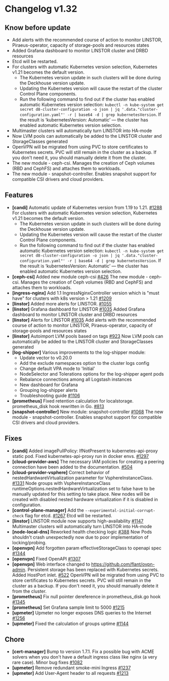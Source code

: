 # Changelog v1.32

## Know before update


 - Add alerts with the recommended course of action to monitor LINSTOR, Piraeus-operator, capacity of storage-pools and resources states
 - Added Grafana dashboard to monitor LINSTOR cluster and DRBD resources
 - Etcd will be restarted.
 - For clusters with automatic Kubernetes version selection, Kubernetes v1.21 becomes the default version.
    * The Kubernetes version update in such clusters will be done during the Deckhouse version update.
    * Updating the Kubernetes version will cause the restart of the cluster Control Plane components.
    * Run the following command to find out if the cluster has enabled automatic Kubernetes version selection: `kubectl -n kube-system get secret d8-cluster-configuration -o json | jq '.data."cluster-configuration.yaml"' -r | base64 -d | grep kubernetesVersion`. If the result is ‘kubernetesVersion: Automatic’ — the cluster has enabled automatic Kubernetes version selection.
 - Multimaster clusters will automatically turn LINSTOR into HA-mode
 - Now LVM pools can automatically be added to the LINSTOR cluster and StorageClasses generated
 - OpenVPN will be migrated from using PVC to store certificates to Kubernetes secrets. PVC will still remain in the cluster as a backup. If you don't need it, you should manually delete it from the cluster.
 - The new module - ceph-csi. Manages the creation of Ceph volumes (RBD and CephFS) and attaches them to workloads.
 - The new module - snapshot-controller. Enables snapshot support for compatible CSI drivers and cloud providers.

## Features


 - **[candi]** Automatic update of Kubernetes version from 1.19 to 1.21. [#1288](https://github.com/deckhouse/deckhouse/pull/1288)
    For clusters with automatic Kubernetes version selection, Kubernetes v1.21 becomes the default version.
    * The Kubernetes version update in such clusters will be done during the Deckhouse version update.
    * Updating the Kubernetes version will cause the restart of the cluster Control Plane components.
    * Run the following command to find out if the cluster has enabled automatic Kubernetes version selection: `kubectl -n kube-system get secret d8-cluster-configuration -o json | jq '.data."cluster-configuration.yaml"' -r | base64 -d | grep kubernetesVersion`. If the result is ‘kubernetesVersion: Automatic’ — the cluster has enabled automatic Kubernetes version selection.
 - **[ceph-csi]** Added new module ceph-csi [#426](https://github.com/deckhouse/deckhouse/pull/426)
    The new module - ceph-csi. Manages the creation of Ceph volumes (RBD and CephFS) and attaches them to workloads.
 - **[ingress-nginx]** Add 1.1 IngressNginxController version which is "must have" for clusters with k8s version > 1.21 [#1209](https://github.com/deckhouse/deckhouse/pull/1209)
 - **[linstor]** Added more alerts for LINSTOR. [#1055](https://github.com/deckhouse/deckhouse/pull/1055)
 - **[linstor]** Grafana dashboard for LINSTOR [#1035](https://github.com/deckhouse/deckhouse/pull/1035)
    Added Grafana dashboard to monitor LINSTOR cluster and DRBD resources
 - **[linstor]** Alerts for LINSTOR [#1035](https://github.com/deckhouse/deckhouse/pull/1035)
    Add alerts with the recommended course of action to monitor LINSTOR, Piraeus-operator, capacity of storage-pools and resources states
 - **[linstor]** Autoimport LVM pools based on tags [#923](https://github.com/deckhouse/deckhouse/pull/923)
    Now LVM pools can automatically be added to the LINSTOR cluster and StorageClasses generated
 - **[log-shipper]** Various improvements to the log-shipper module:
    * Update vector to v0.20.0
    * Add the exclude namespaces option to the cluster logs config
    * Change default VPA mode to 'Initial'
    * NodeSelector and Tolerations options for the log-shipper agent pods
    * Rebalance connections among all Logstash instances
    * New dashboard for Grafana
    * Grouping log-shipper alerts
    * Troubleshooting guide [#1106](https://github.com/deckhouse/deckhouse/pull/1106)
 - **[prometheus]** Fixed retention calculation for localstorage.
    prometheus_disk hook rewritten in Go. [#813](https://github.com/deckhouse/deckhouse/pull/813)
 - **[snapshot-controller]** New module: snapshot-controller [#1068](https://github.com/deckhouse/deckhouse/pull/1068)
    The new module - snapshot-controller. Enables snapshot support for compatible CSI drivers and cloud providers.

## Fixes


 - **[candi]** Added imagePullPolicy: IfNotPresent to kubernetes-api-proxy static pod. Fixed kubernetes-api-proxy run in docker envs. [#1297](https://github.com/deckhouse/deckhouse/pull/1297)
 - **[cloud-provider-aws]** The necessary IAM policies for creating a peering connection have been added to the documentation. [#504](https://github.com/deckhouse/deckhouse/pull/504)
 - **[cloud-provider-vsphere]** Correct behavior of nestedHardwareVirtualization parameter for VsphereInstanceClass. [#1331](https://github.com/deckhouse/deckhouse/pull/1331)
    Node groups with VsphereInstanceClass runtimeOptions.nestedHardwareVirtualization set to false have to be manually updated for this setting to take place. New nodes will be created with disabled nested hardware virtualization if it is disabled in configuration.
 - **[control-plane-manager]** Add the `--experimental-initial-corrupt-check` flag for etcd. [#1267](https://github.com/deckhouse/deckhouse/pull/1267)
    Etcd will be restarted.
 - **[linstor]** LINSTOR module now supports high-availability [#1147](https://github.com/deckhouse/deckhouse/pull/1147)
    Multimaster clusters will automatically turn LINSTOR into HA-mode
 - **[node-local-dns]** Reworked health checking logic [#388](https://github.com/deckhouse/deckhouse/pull/388)
    Now Pods shouldn't crash unexpectedly now due to poor implementation of locking/probing.
 - **[openvpn]** Add forgotten param effectiveStorageClass to openapi spec [#1344](https://github.com/deckhouse/deckhouse/pull/1344)
 - **[openvpn]** Fixed OpenAPI [#1307](https://github.com/deckhouse/deckhouse/pull/1307)
 - **[openvpn]** Web interface changed to https://github.com/flant/ovpn-admin. Persistent storage has been replaced with Kubernetes secrets. Added HostPort inlet. [#522](https://github.com/deckhouse/deckhouse/pull/522)
    OpenVPN will be migrated from using PVC to store certificates to Kubernetes secrets. PVC will still remain in the cluster as a backup. If you don't need it, you should manually delete it from the cluster.
 - **[prometheus]** Fix null pointer dereference in prometheus_disk.go hook [#1345](https://github.com/deckhouse/deckhouse/pull/1345)
 - **[prometheus]** Set Grafana sample limit to 5000 [#1215](https://github.com/deckhouse/deckhouse/pull/1215)
 - **[upmeter]** Upmeter no longer exposes DNS queries to the Internet [#1256](https://github.com/deckhouse/deckhouse/pull/1256)
 - **[upmeter]** Fixed the calculation of groups uptime [#1144](https://github.com/deckhouse/deckhouse/pull/1144)

## Chore


 - **[cert-manager]** Bump to version 1.7.1. Fix a possible bug with ACME solvers when you don't have a default ingress class like nginx (a very rare case). Minor bug fixes [#1082](https://github.com/deckhouse/deckhouse/pull/1082)
 - **[upmeter]** Remove redundant smoke-mini Ingress [#1237](https://github.com/deckhouse/deckhouse/pull/1237)
 - **[upmeter]** Add User-Agent header to all requests [#1213](https://github.com/deckhouse/deckhouse/pull/1213)

